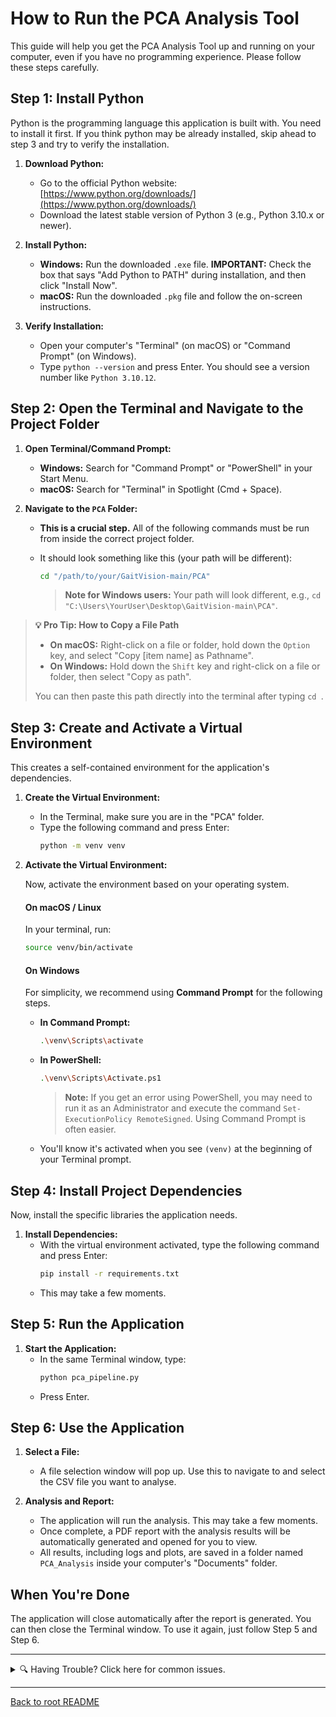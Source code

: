 # How to Run the PCA Analysis Tool

This guide will help you get the PCA Analysis Tool up and running on your computer, even if you have no programming experience. Please follow these steps carefully.

## Step 1: Install Python

Python is the programming language this application is built with. You need to install it first. If you think python may be already installed, skip ahead to step 3 and try to verify the installation.

1.  **Download Python:**
    *   Go to the official Python website: [https://www.python.org/downloads/](https://www.python.org/downloads/)
    *   Download the latest stable version of Python 3 (e.g., Python 3.10.x or newer).

2.  **Install Python:**
    *   **Windows:** Run the downloaded `.exe` file. **IMPORTANT:** Check the box that says "Add Python to PATH" during installation, and then click "Install Now".
    *   **macOS:** Run the downloaded `.pkg` file and follow the on-screen instructions.

3.  **Verify Installation:**
    *   Open your computer's "Terminal" (on macOS) or "Command Prompt" (on Windows).
    *   Type `python --version` and press Enter. You should see a version number like `Python 3.10.12`.

## Step 2: Open the Terminal and Navigate to the Project Folder

1.  **Open Terminal/Command Prompt:**
    *   **Windows:** Search for "Command Prompt" or "PowerShell" in your Start Menu.
    *   **macOS:** Search for "Terminal" in Spotlight (Cmd + Space).

2.  **Navigate to the `PCA` Folder:**
    *   **This is a crucial step.** All of the following commands must be run from inside the correct project folder.
    *   It should look something like this (your path will be different):
        ```bash
        cd "/path/to/your/GaitVision-main/PCA"
        ```

        > **Note for Windows users:** Your path will look different, e.g., `cd "C:\Users\YourUser\Desktop\GaitVision-main\PCA"`.

> **💡 Pro Tip: How to Copy a File Path**
> 
> *   **On macOS:** Right-click on a file or folder, hold down the `Option` key, and select "Copy [item name] as Pathname".
> *   **On Windows:** Hold down the `Shift` key and right-click on a file or folder, then select "Copy as path".
> 
> You can then paste this path directly into the terminal after typing `cd `.

## Step 3: Create and Activate a Virtual Environment

This creates a self-contained environment for the application's dependencies.

1.  **Create the Virtual Environment:**
    *   In the Terminal, make sure you are in the "PCA" folder.
    *   Type the following command and press Enter:
        ```bash
        python -m venv venv
        ```

2.  **Activate the Virtual Environment:**

    Now, activate the environment based on your operating system.

    #### On macOS / Linux
    In your terminal, run:
    ```bash
    source venv/bin/activate
    ```

    #### On Windows
    For simplicity, we recommend using **Command Prompt** for the following steps.

    *   **In Command Prompt:**
        ```bash
        .\venv\Scripts\activate
        ```
    *   **In PowerShell:**
        ```bash
        .\venv\Scripts\Activate.ps1
        ```
        > **Note:** If you get an error using PowerShell, you may need to run it as an Administrator and execute the command `Set-ExecutionPolicy RemoteSigned`. Using Command Prompt is often easier.
    *   You'll know it's activated when you see `(venv)` at the beginning of your Terminal prompt.

## Step 4: Install Project Dependencies

Now, install the specific libraries the application needs.

1.  **Install Dependencies:**
    *   With the virtual environment activated, type the following command and press Enter:
        ```bash
        pip install -r requirements.txt
        ```
    *   This may take a few moments.

## Step 5: Run the Application

1.  **Start the Application:**
    *   In the same Terminal window, type:
        ```bash
        python pca_pipeline.py
        ```
    *   Press Enter.

## Step 6: Use the Application

1.  **Select a File:**
    *   A file selection window will pop up. Use this to navigate to and select the CSV file you want to analyse.

2.  **Analysis and Report:**
    *   The application will run the analysis. This may take a few moments.
    *   Once complete, a PDF report with the analysis results will be automatically generated and opened for you to view.
    *   All results, including logs and plots, are saved in a folder named `PCA_Analysis` inside your computer's "Documents" folder.

## When You're Done

The application will close automatically after the report is generated. You can then close the Terminal window. To use it again, just follow Step 5 and Step 6.

---

<details>
<summary>🔍 Having Trouble? Click here for common issues.</summary>

*   **`command not found` (e.g., `python`):** This usually means Python was not added to your system's PATH. When installing, make sure to check the box that says "Add Python to PATH".

*   **`pip install` fails:**
    *   This can be a network issue. Make sure you are connected to the internet.
    *   On Windows, if the installation fails with an error mentioning "C++" or "Microsoft Visual C++", you may need to install Microsoft's C++ Build Tools. This is an advanced step, but you can find the tools by searching for "Visual Studio Build Tools".

*   **Script fails to run:** For any errors, try to read the message in the terminal carefully. It will often give you a clue as to what went wrong (e.g., a file could not be found).

</details>

---
[Back to root README](../README.md)
